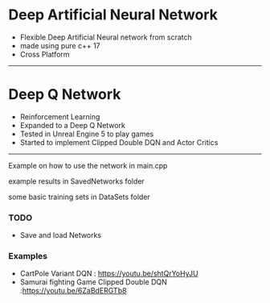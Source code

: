 # Deep Artificial Neural Network
- Flexible Deep Artificial Neural network from scratch
- made using pure c++ 17
- Cross Platform
___

# Deep Q Network
- Reinforcement Learning
- Expanded to a Deep Q Network
- Tested in Unreal Engine 5 to play games
- Started to implement Clipped Double DQN and Actor Critics
___

Example on how to use the network in main.cpp 

example results in SavedNetworks folder

some basic training sets in DataSets folder

### TODO
- Save and load Networks

### Examples
- CartPole Variant DQN : https://youtu.be/shtQrYoHyJU
- Samurai fighting Game Clipped Double DQN :https://youtu.be/6ZaBdERGTb8
